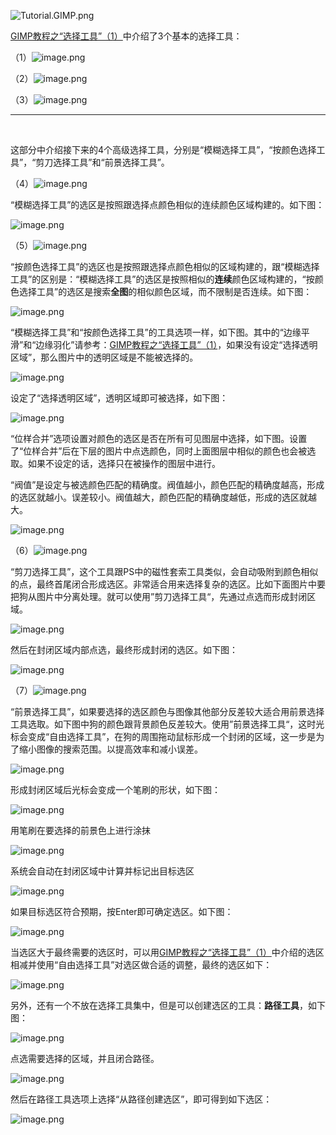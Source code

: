 ![Tutorial.GIMP.png](https://res.cloudinary.com/hpiynhbhq/image/upload/v1511486986/feaponrcwwtwu0vmiizt.png)

[GIMP教程之“选择工具”（1）](https://utopian.io/utopian-io/@alanzheng/gimp-1)中介绍了3个基本的选择工具：

（1）![image.png](https://res.cloudinary.com/hpiynhbhq/image/upload/v1511611095/yhtgks6ibt5sikcbji4f.png)

（2）![image.png](https://res.cloudinary.com/hpiynhbhq/image/upload/v1511611168/yigpxspfrxfcqgb6vcxg.png)

（3）![image.png](https://res.cloudinary.com/hpiynhbhq/image/upload/v1511611221/gtg9ujgmsdtw2nrn3qff.png)

***
</br>

这部分中介绍接下来的4个高级选择工具，分别是“模糊选择工具”，“按颜色选择工具”，“剪刀选择工具”和“前景选择工具”。

（4）![image.png](https://res.cloudinary.com/hpiynhbhq/image/upload/v1511611282/xwu76odhxpvjsxrj45oc.png)

“模糊选择工具”的选区是按照跟选择点颜色相似的连续颜色区域构建的。如下图：

![image.png](https://res.cloudinary.com/hpiynhbhq/image/upload/v1511671351/rlbhm5lndvsprsmjmugy.png)

（5）![image.png](https://res.cloudinary.com/hpiynhbhq/image/upload/v1511611442/abko0tgtuyfbseblhwiv.png)

“按颜色选择工具”的选区也是按照跟选择点颜色相似的区域构建的，跟“模糊选择工具”的区别是：“模糊选择工具”的选区是按照相似的**连续**颜色区域构建的，“按颜色选择工具”的选区是搜索**全图**的相似颜色区域，而不限制是否连续。如下图：

![image.png](https://res.cloudinary.com/hpiynhbhq/image/upload/v1511671435/zsz1lg2pf0sr8b9hsgcq.png)

“模糊选择工具”和“按颜色选择工具”的工具选项一样，如下图。其中的“边缘平滑”和“边缘羽化”请参考：[GIMP教程之“选择工具”（1）](https://utopian.io/utopian-io/@alanzheng/gimp-1)，如果没有设定“选择透明区域”，那么图片中的透明区域是不能被选择的。

![image.png](https://res.cloudinary.com/hpiynhbhq/image/upload/v1511675807/ipx8p10fp4m8j0h6ryel.png)

设定了“选择透明区域”，透明区域即可被选择，如下图：

![image.png](https://res.cloudinary.com/hpiynhbhq/image/upload/v1511676189/mlr6nd4nbigbrjio37gt.png)

“位样合并”选项设置对颜色的选区是否在所有可见图层中选择，如下图。设置了“位样合并”后在下层的图片中点选颜色，同时上面图层中相似的颜色也会被选取。如果不设定的话，选择只在被操作的图层中进行。

“阀值”是设定与被选颜色匹配的精确度。阀值越小，颜色匹配的精确度越高，形成的选区就越小。误差较小。阀值越大，颜色匹配的精确度越低，形成的选区就越大。

![image.png](https://res.cloudinary.com/hpiynhbhq/image/upload/v1511677094/acaz4bo89wy4tbx1orvb.png)

（6）![image.png](https://res.cloudinary.com/hpiynhbhq/image/upload/v1511611489/vkauoqtr5krm1pjrmtit.png)

“剪刀选择工具”，这个工具跟PS中的磁性套索工具类似，会自动吸附到颜色相似的点，最终首尾闭合形成选区。非常适合用来选择复杂的选区。比如下面图片中要把狗从图片中分离处理。就可以使用”剪刀选择工具“，先通过点选而形成封闭区域。

![image.png](https://res.cloudinary.com/hpiynhbhq/image/upload/v1511670692/z4f7a9ifgt5ttlrjikys.png)

然后在封闭区域内部点选，最终形成封闭的选区。如下图：

![image.png](https://res.cloudinary.com/hpiynhbhq/image/upload/v1511671006/bevn0mtlkcp3ig4ksplf.png)

（7）![image.png](https://res.cloudinary.com/hpiynhbhq/image/upload/v1511611539/albyhplfavlil4dqqlaj.png)

“前景选择工具”，如果要选择的选区颜色与图像其他部分反差较大适合用前景选择工具选取。如下图中狗的颜色跟背景颜色反差较大。使用”前景选择工具“，这时光标会变成“自由选择工具”，在狗的周围拖动鼠标形成一个封闭的区域，这一步是为了缩小图像的搜索范围。以提高效率和减小误差。

![image.png](https://res.cloudinary.com/hpiynhbhq/image/upload/v1511673060/l7pu9xkfyacu4jekdcrh.png)

形成封闭区域后光标会变成一个笔刷的形状，如下图：

![image.png](https://res.cloudinary.com/hpiynhbhq/image/upload/v1511673139/exh90pg1zl2r3oaxivbo.png)

用笔刷在要选择的前景色上进行涂抹

![image.png](https://res.cloudinary.com/hpiynhbhq/image/upload/v1511673200/x9oh5ijvdqgfk5bo85zu.png)

系统会自动在封闭区域中计算并标记出目标选区

![image.png](https://res.cloudinary.com/hpiynhbhq/image/upload/v1511674217/brplagfhbpvvqgmyuxcf.png)

如果目标选区符合预期，按Enter即可确定选区。如下图：

![image.png](https://res.cloudinary.com/hpiynhbhq/image/upload/v1511674280/gk4bomxr86ugqwcn2z3l.png)

当选区大于最终需要的选区时，可以用[GIMP教程之“选择工具”（1）](https://utopian.io/utopian-io/@alanzheng/gimp-1)中介绍的选区相减并使用“自由选择工具”对选区做合适的调整，最终的选区如下：

![image.png](https://res.cloudinary.com/hpiynhbhq/image/upload/v1511674639/dl595tcmoiuh03ueaf39.png)

另外，还有一个不放在选择工具集中，但是可以创建选区的工具：**路径工具**，如下图：

![image.png](https://res.cloudinary.com/hpiynhbhq/image/upload/v1511685394/bwdvek5lrrx8mzatnu2w.png)

点选需要选择的区域，并且闭合路径。

![image.png](https://res.cloudinary.com/hpiynhbhq/image/upload/v1511685551/k9qkso4cdnrz2t3rtqyf.png)

然后在路径工具选项上选择“从路径创建选区”，即可得到如下选区：

![image.png](https://res.cloudinary.com/hpiynhbhq/image/upload/v1511685677/rlhxs4rjnzjef2qhtlhf.png)
